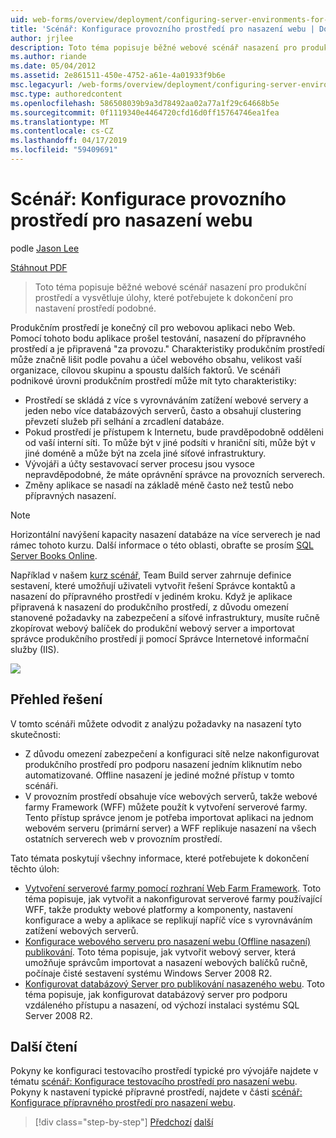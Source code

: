 ```yaml
---
uid: web-forms/overview/deployment/configuring-server-environments-for-web-deployment/scenario-configuring-a-production-environment-for-web-deployment
title: 'Scénář: Konfigurace provozního prostředí pro nasazení webu | Dokumentace Microsoftu'
author: jrjlee
description: Toto téma popisuje běžné webové scénář nasazení pro produkční prostředí a vysvětluje úlohy, které potřebujete k dokončení pro nastavení podobná...
ms.author: riande
ms.date: 05/04/2012
ms.assetid: 2e861511-450e-4752-a61e-4a01933f9b6e
msc.legacyurl: /web-forms/overview/deployment/configuring-server-environments-for-web-deployment/scenario-configuring-a-production-environment-for-web-deployment
msc.type: authoredcontent
ms.openlocfilehash: 586508039b9a3d78492aa02a77a1f29c64668b5e
ms.sourcegitcommit: 0f1119340e4464720cfd16d0ff15764746ea1fea
ms.translationtype: MT
ms.contentlocale: cs-CZ
ms.lasthandoff: 04/17/2019
ms.locfileid: "59409691"
---
```

# <a name="scenario-configuring-a-production-environment-for-web-deployment"></a>Scénář: Konfigurace provozního prostředí pro nasazení webu

podle [Jason Lee](https://github.com/jrjlee)

[Stáhnout PDF](https://msdnshared.blob.core.windows.net/media/MSDNBlogsFS/prod.evol.blogs.msdn.com/CommunityServer.Blogs.Components.WeblogFiles/00/00/00/63/56/8130.DeployingWebAppsInEnterpriseScenarios.pdf)

> Toto téma popisuje běžné webové scénář nasazení pro produkční prostředí a vysvětluje úlohy, které potřebujete k dokončení pro nastavení prostředí podobné.


Produkčním prostředí je konečný cíl pro webovou aplikaci nebo Web. Pomocí tohoto bodu aplikace prošel testování, nasazení do přípravného prostředí a je připravená "za provozu." Charakteristiky produkčním prostředí může značně lišit podle povahu a účel webového obsahu, velikost vaší organizace, cílovou skupinu a spoustu dalších faktorů. Ve scénáři podnikové úrovni produkčním prostředí může mít tyto charakteristiky:

- Prostředí se skládá z více s vyrovnáváním zatížení webové servery a jeden nebo více databázových serverů, často a obsahují clustering převzetí služeb při selhání a zrcadlení databáze.
- Pokud prostředí je přístupem k Internetu, bude pravděpodobně odděleni od vaší interní síti. To může být v jiné podsíti v hraniční síti, může být v jiné doméně a může být na zcela jiné síťové infrastruktury.
- Vývojáři a účty sestavovací server procesu jsou vysoce nepravděpodobné, že máte oprávnění správce na provozních serverech.
- Změny aplikace se nasadí na základě méně často než testů nebo přípravných nasazení.

> [!NOTE]
> Horizontální navýšení kapacity nasazení databáze na více serverech je nad rámec tohoto kurzu. Další informace o této oblasti, obraťte se prosím [SQL Server Books Online](https://technet.microsoft.com/library/ms130214.aspx).


Například v našem [kurz scénář](../deploying-web-applications-in-enterprise-scenarios/enterprise-web-deployment-scenario-overview.md), Team Build server zahrnuje definice sestavení, které umožňují uživateli vytvořit řešení Správce kontaktů a nasazení do přípravného prostředí v jediném kroku. Když je aplikace připravená k nasazení do produkčního prostředí, z důvodu omezení stanovené požadavky na zabezpečení a síťové infrastruktury, musíte ručně zkopírovat webový balíček do produkční webový server a importovat správce produkčního prostředí ji pomocí Správce Internetové informační služby (IIS).

![](scenario-configuring-a-production-environment-for-web-deployment/_static/image1.png)

## <a name="solution-overview"></a>Přehled řešení

V tomto scénáři můžete odvodit z analýzu požadavky na nasazení tyto skutečnosti:

- Z důvodu omezení zabezpečení a konfiguraci sítě nelze nakonfigurovat produkčního prostředí pro podporu nasazení jedním kliknutím nebo automatizované. Offline nasazení je jediné možné přístup v tomto scénáři.
- V provozním prostředí obsahuje více webových serverů, takže webové farmy Framework (WFF) můžete použít k vytvoření serverové farmy. Tento přístup správce jenom je potřeba importovat aplikaci na jednom webovém serveru (primární server) a WFF replikuje nasazení na všech ostatních serverech web v provozním prostředí.

Tato témata poskytují všechny informace, které potřebujete k dokončení těchto úloh:

- [Vytvoření serverové farmy pomocí rozhraní Web Farm Framework](configuring-a-database-server-for-web-deploy-publishing.md). Toto téma popisuje, jak vytvořit a nakonfigurovat serverové farmy používající WFF, takže produkty webové platformy a komponenty, nastavení konfigurace a weby a aplikace se replikují napříč více s vyrovnáváním zatížení webových serverů.
- [Konfigurace webového serveru pro nasazení webu (Offline nasazení) publikování](configuring-a-web-server-for-web-deploy-publishing-offline-deployment.md). Toto téma popisuje, jak vytvořit webový server, která umožňuje správcům importovat a nasazení webových balíčků ručně, počínaje čisté sestavení systému Windows Server 2008 R2.
- [Konfigurovat databázový Server pro publikování nasazeného webu](configuring-a-database-server-for-web-deploy-publishing.md). Toto téma popisuje, jak konfigurovat databázový server pro podporu vzdáleného přístupu a nasazení, od výchozí instalaci systému SQL Server 2008 R2.

## <a name="further-reading"></a>Další čtení

Pokyny ke konfiguraci testovacího prostředí typické pro vývojáře najdete v tématu [scénář: Konfigurace testovacího prostředí pro nasazení webu](scenario-configuring-a-test-environment-for-web-deployment.md). Pokyny k nastavení typické přípravné prostředí, najdete v části [scénář: Konfigurace přípravného prostředí pro nasazení webu](scenario-configuring-a-staging-environment-for-web-deployment.md).

> [!div class="step-by-step"]
> [Předchozí](scenario-configuring-a-staging-environment-for-web-deployment.md)
> [další](configuring-a-web-server-for-web-deploy-publishing-remote-agent.md)

